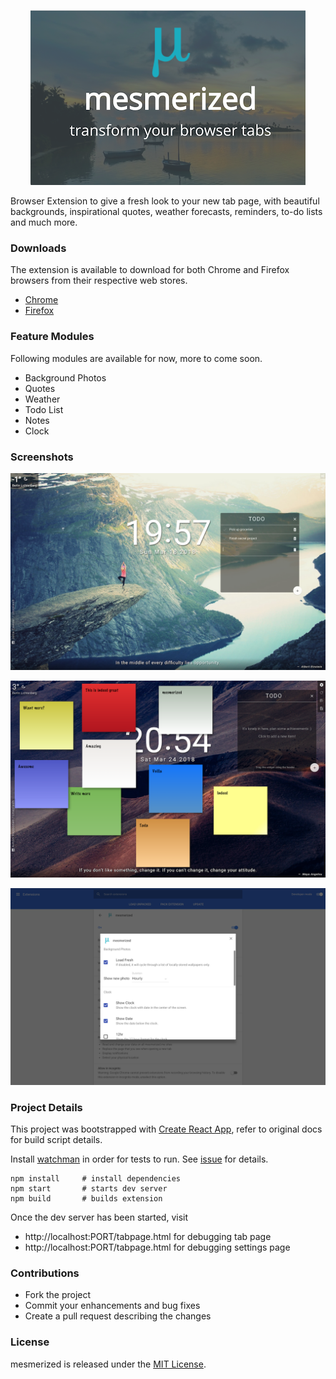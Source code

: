 <p align="center">
    <img src="./images/title.png" alt="mesmerized" />
</p>

Browser Extension to give a fresh look to your new tab page, with beautiful backgrounds, inspirational quotes, weather forecasts, reminders, to-do lists and much more.

### Downloads

The extension is available to download for both Chrome and Firefox browsers from their respective web stores.
- [Chrome](https://chrome.google.com/webstore/detail/mesmerized/ieklodmmjfoaelcnfoilfcodkmicbooc)
- [Firefox](https://addons.mozilla.org/en-US/firefox/addon/mesmerized/)

### Feature Modules

Following modules are available for now, more to come soon.

- Background Photos
- Quotes
- Weather
- Todo List
- Notes
- Clock

### Screenshots

![mesmerized02](./images/mesmerized02.png)

![mesmerized06](./images/mesmerized06.png)

![mesmerized05](./images/mesmerized05.png)

### Project Details

This project was bootstrapped with [Create React App](https://github.com/facebookincubator/create-react-app), refer to original docs for build script details.

Install [watchman](https://facebook.github.io/watchman/docs/install.html) in order for tests to run. See [issue](https://github.com/facebookincubator/create-react-app/issues/871#issuecomment-252297884) for details.

```shell
npm install     # install dependencies
npm start       # starts dev server
npm build       # builds extension
```

Once the dev server has been started, visit
- http://localhost:PORT/tabpage.html for debugging tab page
- http://localhost:PORT/tabpage.html for debugging settings page

### Contributions

- Fork the project
- Commit your enhancements and bug fixes
- Create a pull request describing the changes

### License
mesmerized is released under the [MIT License](http://opensource.org/licenses/MIT).
